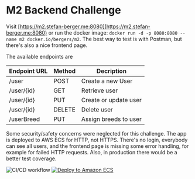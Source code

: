 # M2 Backend Challenge

Visit [https://m2.stefan-berger.me:8080](https://m2.stefan-berger.me:8080) or run the docker image: `docker run -d -p 8080:8080 --name m2 docker.io/bergers/m2`.
The best way to test is with Postman, but there's also a nice frontend page. 

The available endpoints are

Endpoint URL | Method | Decription
--- | --- | ---
/user | POST | Create a new User
/user/{id} | GET | Retrieve user
/user/{id} | PUT | Create or update user
/user/{id} | DELETE | Delete user
/userBreed | PUT | Assign breeds to user

Some security/safety concerns were neglected for this challenge. The app is deployed to AWS ECS for HTTP, not HTTPS. 
There's no login, everybody can see all users, and the frontend page is missing some error handling,
for example for failed HTTP requests. Also, in production there would be a better test coverage.

![CI/CD workflow](https://github.com/berger-devel/m2/actions/workflows/maven.yml/badge.svg)
[![Deploy to Amazon ECS](https://github.com/berger-devel/m2/actions/workflows/aws.yml/badge.svg)](https://github.com/berger-devel/m2/actions/workflows/aws.yml)
